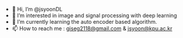 - 👋 Hi, I’m @jsyoonDL
- 👀 I’m interested in image and signal processing with deep learning
- 🌱 I’m currently learning the auto encoder based algorithm.
- 📫 How to reach me : giseg2118@gmail.com & jsyoon@kpu.ac.kr

<!---
jsyoonDL/jsyoonDL is a ✨ special ✨ repository because its `README.md` (this file) appears on your GitHub profile.
You can click the Preview link to take a look at your changes.
--->
